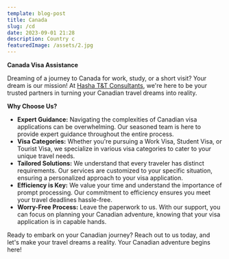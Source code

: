 ```yaml
---
template: blog-post
title: Canada
slug: /cd
date: 2023-09-01 21:28
description: Country c
featuredImage: /assets/2.jpg
---
```

**Canada Visa Assistance**

Dreaming of a journey to Canada for work, study, or a short visit? Your dream is our mission! At  [Hasha T&T Consultants](https://sweet-biscuit-d7c629.netlify.app/), we're here to be your trusted partners in turning your Canadian travel dreams into reality.

**Why Choose Us?**

* **Expert Guidance:** Navigating the complexities of Canadian visa applications can be overwhelming. Our seasoned team is here to provide expert guidance throughout the entire process.
* **Visa Categories:** Whether you're pursuing a Work Visa, Student Visa, or Tourist Visa, we specialize in various visa categories to cater to your unique travel needs.
* **Tailored Solutions:** We understand that every traveler has distinct requirements. Our services are customized to your specific situation, ensuring a personalized approach to your visa application.
* **Efficiency is Key:** We value your time and understand the importance of prompt processing. Our commitment to efficiency ensures you meet your travel deadlines hassle-free.
* **Worry-Free Process:** Leave the paperwork to us. With our support, you can focus on planning your Canadian adventure, knowing that your visa application is in capable hands.

Ready to embark on your Canadian journey? Reach out to us today, and let's make your travel dreams a reality. Your Canadian adventure begins here!